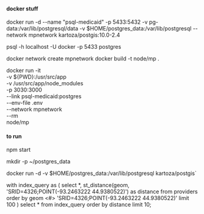 #### docker stuff
docker run -d --name "psql-medicaid" -p 5433:5432 -v pg-data:/var/lib/postgresql/data -v $HOME/postgres_data:/var/lib/postgresql --network mpnetwork kartoza/postgis:10.0-2.4

psql -h localhost -U docker -p 5433 postgres

docker network create mpnetwork
docker build -t node/mp .

docker run -it \
  -v ${PWD}:/usr/src/app \
  -v /usr/src/app/node_modules \
  -p 3030:3000 \
  --link psql-medicaid:postgres \
  --env-file .env \
  --network mpnetwork \
  --rm \
  node/mp

#### to run
npm start

mkdir -p ~/postgres_data

docker run -d -v $HOME/postgres_data:/var/lib/postgresql kartoza/postgis`



with index_query as (
  select *,
    st_distance(geom, 'SRID=4326;POINT(-93.2463222 44.9380522)') as distance
  from providers
  order by geom <#> 'SRID=4326;POINT(-93.2463222 44.9380522)' limit 100
)
select * from index_query order by distance limit 10;
